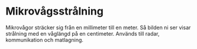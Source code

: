 # Mikrovågsstrålning

Mikrovågor sträcker sig från en millimeter till en meter. Så bilden ni ser visar
strålning med en våglängd på en centimeter. Används till radar, kommunikation
och matlagning.
